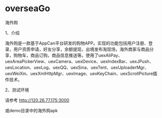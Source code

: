 # overseaGo
海外购

1、介绍

海外购是一款基于AppCan平台研发的购物APP。实现的功能包括用户注册、登录，用户资质申请，好友分享，余额提现，出境发布淘现场，海外商家与商品分享，购物车，商品订购，商品信息推送等。使用了uexAliPay、uexAreaPickerView、uexCamera、uexDevice、uexIndexBar、uexJPush、uexLocation、uexLog、uexQQ、uexSina、uexTent、uexUploaderMgr、uexWeiXin、uexXmlHttpMgr、uexImage、uexKeyChain、uexScrollPicture插件技术。

2、测试环境

请参考 http://120.26.77.175:3000

或demo目录中的海外购apk




